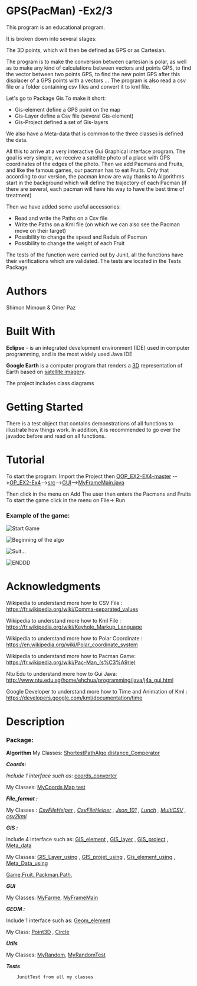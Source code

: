 
# GPS(PacMan) -Ex2/3 

This program is an educational program.

It is broken down into several stages:

The 3D points, which will then be defined as GPS or as Cartesian.

The program is to make the conversion between cartesian is polar, as well as to make any kind of calculations between vectors and points GPS, to find the vector between two points GPS, to find the new point GPS after this displacer of a GPS points with a vectors ...
The program is also read a csv file or a folder containing csv files and convert it to kml file.

Let's go to Package Gis
To make it short:
- Gis-element define a GPS point on the map
- Gis-Layer define a Csv file (several Gis-element)
- Gis-Project defined a set of Gis-layers

We also have a Meta-data that is common to the three classes is defined the data.

All this to arrive at a very interactive Gui Graphical interface program. 
The goal is very simple, we receive a satellite photo of a place with GPS coordinates of the edges of the photo.
Then we add Pacmans and Fruits, and like the famous games, our pacman has to eat Fruits.
Only that according to our version, the pacman know are way thanks to Algorithms start in the background which will define the trajectory of each Pacman (if there are several, each pacman will have his way to have the best time of treatment)

Then we have added some useful accessories:
- Read and write the Paths on a Csv file
- Write the Paths on a Kml file (on which we can also see the Pacman move on their target)
- Possibility to change the speed and Raduis of Pacman
- Possibility to change the weight of each Fruit

The tests of the function were carried out by Junit, all the functions have their verifications which are validated. The tests are located in the Tests Package.



# Authors

Shimon Mimoun & Omer Paz 

# Built With

**Eclipse** - is an integrated development environment (IDE) used in computer programming, and is the most widely used Java IDE

**Google Earth** is a  computer program that renders a [3D](https://en.wikipedia.org/wiki/3D_computer_graphics "3D computer graphics") representation of Earth based on [satellite imagery](https://en.wikipedia.org/wiki/Satellite_imagery).

The project includes class diagrams

# Getting Started

There is a test object that contains demonstrations of all functions to illustrate how things work. In addition, it is recommended to go over the javadoc before and read on all functions.



# Tutorial 

To start the program:
Import the Project then [OOP_EX2-EX4-master](https://github.com/omerpaz1/GPS-Ex2/tree/master/OOP_EX2-EX4-master "OOP_EX2-EX4-master") -->[OP_EX2-Ex4](https://github.com/omerpaz1/GPS-Ex2/tree/master/OOP_EX2-EX4-master/OOP_EX2-Ex4 "OOP_EX2-Ex4")-->[src](https://github.com/omerpaz1/GPS-Ex2/tree/master/OOP_EX2-EX4-master/OOP_EX2-Ex4/src "src")-->[GUI](https://github.com/omerpaz1/GPS-Ex2/tree/master/OOP_EX2-EX4-master/OOP_EX2-Ex4/src/GUI "GUI")-->[MyFrameMain.java](https://github.com/omerpaz1/GPS-Ex2/blob/master/OOP_EX2-EX4-master/OOP_EX2-Ex4/src/GUI/MyFrameMain.java "MyFrameMain.java")

Then click in the menu on Add The user then enters the Pacmans and Fruits
To start the game click in the menu on File-> Run

### Example of the game:


![Start Game](https://lh3.googleusercontent.com/dmECTJSdzwHY3EuQB-8OWD6vw09XjYMsfTmrAr5KX5Iziy0sUdsWMMRbeTf0mGtlmEV8dwAH6lQ "01")

![Beginning of the algo](https://lh3.googleusercontent.com/LZudPnsdcnAunKVM7_ZqaSnl9J6mN0t9EujjidAJoGaSoL2gMsqr4ReBr7KA4-c5VG8Id507Sh0 "02")


![Suit...](https://lh3.googleusercontent.com/isvKOWD5ZH5i6clTN7L9VGshpXr25iPqKsR0SfzvxL8pJWt8PblWubWTrzmAe90vd6ZQ6g0_ohA "03")

![ENDDD](https://lh3.googleusercontent.com/S4L46Ua3CecAuByX2dHc2nG90b8x6CbnxQQQJyc-Hddr_nq9CKh88h7tmg36c3dQ4htG4OHwRmE "04")
# Acknowledgments

Wikipedia to understand more how to CSV File :  https://fr.wikipedia.org/wiki/Comma-separated_values

Wikipedia to understand more how to Kml File :  https://fr.wikipedia.org/wiki/Keyhole_Markup_Language

Wikipedia to understand more how to Polar Coordinate :  https://en.wikipedia.org/wiki/Polar_coordinate_system

Wikipedia to understand more how to Pacman Game:
https://fr.wikipedia.org/wiki/Pac-Man_(s%C3%A9rie)

Ntu Edu to understand more how to Gui Java:
http://www.ntu.edu.sg/home/ehchua/programming/java/j4a_gui.html

Google  Developer to understand more how to Time and Animation of Kml :
https://developers.google.com/kml/documentation/time

# Description

### Package:

**Algorithm**
My Classes: [ShortestPathAlgo](https://github.com/omerpaz1/GPS-Ex2/blob/master/OOP_EX2-EX4-master/OOP_EX2-Ex4/src/Algorithm/ShortestPathAlgo.java "ShortestPathAlgo.java"),[distance_Comperator](https://github.com/omerpaz1/GPS-Ex2/blob/master/OOP_EX2-EX4-master/OOP_EX2-Ex4/src/Algorithm/distance_Comperator.java "distance_Comperator.java")



***Coords:***

_Include 1 interface such as_:  [coords_converter](https://github.com/omerpaz1/GPS-Ex2/blob/master/OOP_EX2-EX4-master/OOP_EX2-Ex4/src/Coords/coords_converter.java "coords_converter.java")

My Classes: [MyCoords](https://github.com/omerpaz1/GPS-Ex2/blob/master/OOP_EX2-EX4-master/OOP_EX2-Ex4/src/Coords/MyCoords.java "MyCoords.java"),[Map](https://github.com/omerpaz1/GPS-Ex2/blob/master/OOP_EX2-EX4-master/OOP_EX2-Ex4/src/Coords/Map.java "Map.java"),[test](https://github.com/omerpaz1/GPS-Ex2/blob/master/OOP_EX2-EX4-master/OOP_EX2-Ex4/src/Coords/test.java "test.java")


***File_format :***

My Classes : _[CsvFileHelper](https://github.com/omerpaz1/GPS-Ex2/blob/master/OOP_EX2-EX4-master/OOP_EX2-Ex4/src/File_format/CsvFileHelper.java "CsvFileHelper.java") , [CsvFileHelper](https://github.com/omerpaz1/GPS-Ex2/blob/master/OOP_EX2-EX4-master/OOP_EX2-Ex4/src/File_format/CsvFileHelper.java "CsvFileHelper.java") , [Json_101](https://github.com/omerpaz1/GPS-Ex2/blob/master/OOP_EX2-EX4-master/OOP_EX2-Ex4/src/File_format/Json_101.java "Json_101.java") , [Lunch](https://github.com/omerpaz1/GPS-Ex2/blob/master/OOP_EX2-EX4-master/OOP_EX2-Ex4/src/File_format/Lunch.java "Lunch.java") , [MultiCSV](https://github.com/omerpaz1/GPS-Ex2/blob/master/OOP_EX2-EX4-master/OOP_EX2-Ex4/src/File_format/MultiCSV.java "MultiCSV.java") , [csv2kml](https://github.com/omerpaz1/GPS-Ex2/blob/master/OOP_EX2-EX4-master/OOP_EX2-Ex4/src/File_format/csv2kml.java "csv2kml.java")_  


***GIS :***

Include 4 interface such as: [GIS_element](https://github.com/omerpaz1/GPS-Ex2/blob/master/OOP_EX2-EX4-master/OOP_EX2-Ex4/src/GIS/GIS_element.java "GIS_element.java") , [GIS_layer](https://github.com/omerpaz1/GPS-Ex2/blob/master/OOP_EX2-EX4-master/OOP_EX2-Ex4/src/GIS/GIS_layer.java "GIS_layer.java") , [GIS_project](https://github.com/omerpaz1/GPS-Ex2/blob/master/OOP_EX2-EX4-master/OOP_EX2-Ex4/src/GIS/GIS_project.java "GIS_project.java") , [Meta_data](https://github.com/omerpaz1/GPS-Ex2/blob/master/OOP_EX2-EX4-master/OOP_EX2-Ex4/src/GIS/Meta_data.java "Meta_data.java")

My Classes: [GIS_Layer_using](https://github.com/omerpaz1/GPS-Ex2/blob/master/OOP_EX2-EX4-master/OOP_EX2-Ex4/src/GIS/GIS_Layer_using.java "GIS_Layer_using.java") , [GIS_projet_using](https://github.com/omerpaz1/GPS-Ex2/blob/master/OOP_EX2-EX4-master/OOP_EX2-Ex4/src/GIS/GIS_projet_using.java "GIS_projet_using.java") , [Gis_element_using](https://github.com/omerpaz1/GPS-Ex2/blob/master/OOP_EX2-EX4-master/OOP_EX2-Ex4/src/GIS/Gis_element_using.java "Gis_element_using.java") , [Meta_Data_using](https://github.com/omerpaz1/GPS-Ex2/blob/master/OOP_EX2-EX4-master/OOP_EX2-Ex4/src/GIS/Meta_Data_using.java "Meta_Data_using.java")

[Game](https://github.com/omerpaz1/GPS-Ex2/blob/master/OOP_EX2-EX4-master/OOP_EX2-Ex4/src/GIS/Game.java "Game.java"),[Fruit.](https://github.com/omerpaz1/GPS-Ex2/blob/master/OOP_EX2-EX4-master/OOP_EX2-Ex4/src/GIS/Fruit.java "Fruit.java"),[Packman](https://github.com/omerpaz1/GPS-Ex2/blob/master/OOP_EX2-EX4-master/OOP_EX2-Ex4/src/GIS/Packman.java "Packman.java"),[Path.](https://github.com/omerpaz1/GPS-Ex2/blob/master/OOP_EX2-EX4-master/OOP_EX2-Ex4/src/GIS/Path.java "Path.java")

***GUI***

My Classes: [MyFarme](https://github.com/omerpaz1/GPS-Ex2/blob/master/OOP_EX2-EX4-master/OOP_EX2-Ex4/src/GUI/MyFarme.java " MyFarme.java"),   [MyFrameMain](https://github.com/omerpaz1/GPS-Ex2/blob/master/OOP_EX2-EX4-master/OOP_EX2-Ex4/src/GUI/MyFrameMain.java "MyFrameMain.java")

***GEOM :***


Include 1 interface such as: [Geom_element](https://github.com/omerpaz1/GPS-Ex2/blob/master/OOP_EX2-EX4-master/OOP_EX2-Ex4/src/Geom/Geom_element.java "Geom_element.java")

My Class: [Point3D](https://github.com/omerpaz1/GPS-Ex2/blob/master/OOP_EX2-EX4-master/OOP_EX2-Ex4/src/Geom/Point3D.java "Point3D.java") , [Circle](https://github.com/omerpaz1/GPS-Ex2/blob/master/OOP_EX2-EX4-master/OOP_EX2-Ex4/src/Geom/Circle.java "Circle.java")

***Utils***

My Classes: [MyRandom](https://github.com/omerpaz1/GPS-Ex2/blob/master/OOP_EX2-EX4-master/OOP_EX2-Ex4/src/Utils/MyRandom.java "MyRandom.java"),  [MyRandomTest](https://github.com/omerpaz1/GPS-Ex2/blob/master/OOP_EX2-EX4-master/OOP_EX2-Ex4/src/Utils/MyRandomTest.java "MyRandomTest.java")



***Tests***

        JunitTest from all my classes
